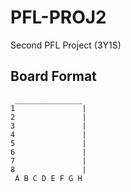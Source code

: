 # PFL-PROJ2
Second PFL Project (3Y1S)

## Board Format

```
 _______________
1               |
2               |
3               |
4               |
5               |
6               |
7               |
8               |
 A B C D E F G H
 ```
